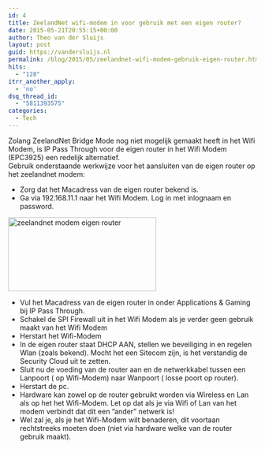 ```yaml
---
id: 4
title: ZeelandNet wifi-modem in voor gebruik met een eigen router?
date: 2015-05-21T20:55:15+00:00
author: Theo van der Sluijs
layout: post
guid: https://vandersluijs.nl
permalink: /blog/2015/05/zeelandnet-wifi-modem-gebruik-eigen-router.html
hits:
  - "128"
itrr_another_apply:
  - 'no'
dsq_thread_id:
  - "5811393575"
categories:
  - Tech
---
```

<div>
  Zolang ZeelandNet Bridge Mode nog niet mogelijk gemaakt heeft in het Wifi Modem, is IP Pass Through voor de eigen router in het Wifi Modem (EPC3925) een redelijk alternatief.
</div>

<!--more-->

<div>
  Gebruik onderstaande werkwijze voor het aansluiten van de eigen router op het zeelandnet modem:
</div>

<div>
</div>

  * Zorg dat het Macadress van de eigen router bekend is.
  * Ga via 192.168.11.1 naar het Wifi Modem. Log in met inlognaam en password.

<div>
  <a href="https://vandersluijs.resultants-e.nl/2016/05/b0ebfd1d-7ac4-4e52-9c9c-2fe24f74d9e8.jpg"><img class="alignnone size-medium wp-image-5" src="https://vandersluijs.resultants-e.nl/2016/05/b0ebfd1d-7ac4-4e52-9c9c-2fe24f74d9e8-300x150.jpg" alt="zeelandnet modem eigen router" width="300" height="150" /></a>
</div>

  * Vul het Macadress van de eigen router in onder Applications & Gaming bij IP Pass Through.
  * Schakel de SPI Firewall uit in het Wifi Modem als je verder geen gebruik maakt van het Wifi Modem
  * Herstart het Wifi-Modem
  * In de eigen router staat DHCP AAN, stellen we beveiliging in en regelen Wlan (zoals bekend). Mocht het een Sitecom zijn, is het verstandig de Security Cloud uit te zetten.
  * Sluit nu de voeding van de router aan en de netwerkkabel tussen een Lanpoort ( op Wifi-Modem) naar Wanpoort ( losse poort op router).
  * Herstart de pc.
  * Hardware kan zowel op de router gebruikt worden via Wireless en Lan als op het het Wifi-Modem. Let op dat als je via Wifi of Lan van het modem verbindt dat dit een &#8221;ander&#8221; netwerk is!
  * Wel zal je, als je het Wifi-Modem wilt benaderen, dit voortaan rechtstreeks moeten doen (niet via hardware welke van de router gebruik maakt).